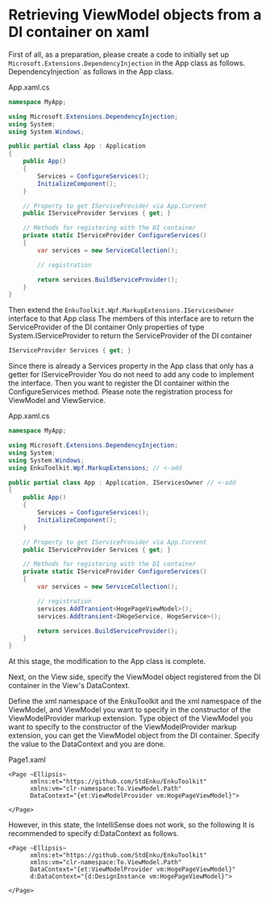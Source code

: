 # Retrieving ViewModel objects from a DI container on xaml

First of all, as a preparation, please create a code to initially set up `Microsoft.Extensions.DependencyInjection` in the App class as follows.
DependencyInjection` as follows in the App class.

App.xaml.cs

```c#
namespace MyApp;

using Microsoft.Extensions.DependencyInjection;
using System;
using System.Windows;

public partial class App : Application
{
    public App()
    {
        Services = ConfigureServices();
        InitializeComponent();
    }

    // Property to get IServiceProvider via App.Current
    public IServiceProvider Services { get; }

    // Methods for registering with the DI container
    private static IServiceProvider ConfigureServices()
    {
        var services = new ServiceCollection();

        // registration

        return services.BuildServiceProvider();
    }
}
```

Then extend the `EnkuToolkit.Wpf.MarkupExtensions.IServicesOwner` interface to that App class
The members of this interface are to return the ServiceProvider of the DI container
Only properties of type System.IServiceProvider to return the ServiceProvider of the DI container

```c#
IServiceProvider Services { get; }
```

Since there is already a Services property in the App class that only has a getter for IServiceProvider
You do not need to add any code to implement the interface.
Then you want to register the DI container within the ConfigureServices method.
Please note the registration process for ViewModel and ViewService.

App.xaml.cs

```c#
namespace MyApp;

using Microsoft.Extensions.DependencyInjection;
using System;
using System.Windows;
using EnkuToolkit.Wpf.MarkupExtensions; // <-add

public partial class App : Application, IServicesOwner // <-add
{
    public App()
    {
        Services = ConfigureServices();
        InitializeComponent();
    }

    // Property to get IServiceProvider via App.Current
    public IServiceProvider Services { get; }

    // Methods for registering with the DI container
    private static IServiceProvider ConfigureServices()
    {
        var services = new ServiceCollection();

        // registration
        services.AddTransient<HogePageViewModel>();
        services.Addtransient<IHogeService, HogeService>();

        return services.BuildServiceProvider();
    }
}
```

At this stage, the modification to the App class is complete.

Next, on the View side, specify the ViewModel object registered from the DI container in the View's DataContext.

Define the xml namespace of the EnkuToolkit and the xml namespace of the ViewModel, and
ViewModel you want to specify in the constructor of the ViewModelProvider markup extension.
Type object of the ViewModel you want to specify to the constructor of the ViewModelProvider markup extension, you can get the ViewModel object from the DI container.
Specify the value to the DataContext and you are done.

Page1.xaml

```xaml
<Page ~Ellipsis~
      xmlns:et="https://github.com/StdEnku/EnkuToolkit"
      xmlns:vm="clr-namespace:To.ViewModel.Path"
      DataContext="{et:ViewModelProvider vm:HogePageViewModel}">

</Page>
```

However, in this state, the IntelliSense does not work, so the following
It is recommended to specify d:DataContext as follows.

```xaml
<Page ~Ellipsis~
      xmlns:et="https://github.com/StdEnku/EnkuToolkit"
      xmlns:vm="clr-namespace:To.ViewModel.Path"
      DataContext="{et:ViewModelProvider vm:HogePageViewModel}"
      d:DataContext="{d:DesignInstance vm:HogePageViewModel}">

</Page>
```

